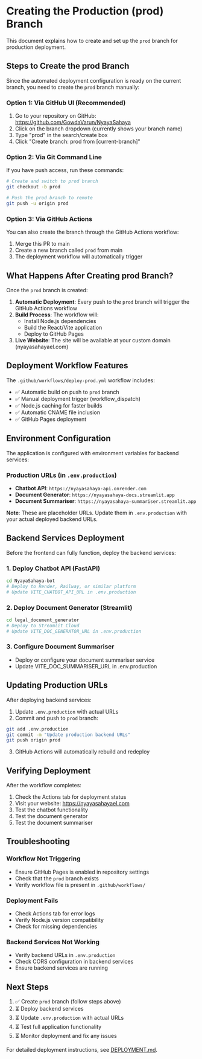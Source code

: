 # Creating the Production (prod) Branch

This document explains how to create and set up the `prod` branch for production deployment.

## Steps to Create the prod Branch

Since the automated deployment configuration is ready on the current branch, you need to create the `prod` branch manually:

### Option 1: Via GitHub UI (Recommended)

1. Go to your repository on GitHub: https://github.com/GowdaVarun/NyayaSahaya
2. Click on the branch dropdown (currently shows your branch name)
3. Type "prod" in the search/create box
4. Click "Create branch: prod from [current-branch]"

### Option 2: Via Git Command Line

If you have push access, run these commands:

```bash
# Create and switch to prod branch
git checkout -b prod

# Push the prod branch to remote
git push -u origin prod
```

### Option 3: Via GitHub Actions

You can also create the branch through the GitHub Actions workflow:

1. Merge this PR to main
2. Create a new branch called `prod` from main
3. The deployment workflow will automatically trigger

## What Happens After Creating prod Branch?

Once the `prod` branch is created:

1. **Automatic Deployment**: Every push to the `prod` branch will trigger the GitHub Actions workflow
2. **Build Process**: The workflow will:
   - Install Node.js dependencies
   - Build the React/Vite application
   - Deploy to GitHub Pages
3. **Live Website**: The site will be available at your custom domain (nyayasahayael.com)

## Deployment Workflow Features

The `.github/workflows/deploy-prod.yml` workflow includes:

- ✅ Automatic build on push to `prod` branch
- ✅ Manual deployment trigger (workflow_dispatch)
- ✅ Node.js caching for faster builds
- ✅ Automatic CNAME file inclusion
- ✅ GitHub Pages deployment

## Environment Configuration

The application is configured with environment variables for backend services:

### Production URLs (in `.env.production`)
- **Chatbot API**: `https://nyayasahaya-api.onrender.com`
- **Document Generator**: `https://nyayasahaya-docs.streamlit.app`
- **Document Summariser**: `https://nyayasahaya-summariser.streamlit.app`

**Note**: These are placeholder URLs. Update them in `.env.production` with your actual deployed backend URLs.

## Backend Services Deployment

Before the frontend can fully function, deploy the backend services:

### 1. Deploy Chatbot API (FastAPI)
```bash
cd NyayaSahaya-bot
# Deploy to Render, Railway, or similar platform
# Update VITE_CHATBOT_API_URL in .env.production
```

### 2. Deploy Document Generator (Streamlit)
```bash
cd legal_document_generator
# Deploy to Streamlit Cloud
# Update VITE_DOC_GENERATOR_URL in .env.production
```

### 3. Configure Document Summariser
- Deploy or configure your document summariser service
- Update VITE_DOC_SUMMARISER_URL in .env.production

## Updating Production URLs

After deploying backend services:

1. Update `.env.production` with actual URLs
2. Commit and push to `prod` branch:
```bash
git add .env.production
git commit -m "Update production backend URLs"
git push origin prod
```
3. GitHub Actions will automatically rebuild and redeploy

## Verifying Deployment

After the workflow completes:

1. Check the Actions tab for deployment status
2. Visit your website: https://nyayasahayael.com
3. Test the chatbot functionality
4. Test the document generator
5. Test the document summariser

## Troubleshooting

### Workflow Not Triggering
- Ensure GitHub Pages is enabled in repository settings
- Check that the `prod` branch exists
- Verify workflow file is present in `.github/workflows/`

### Deployment Fails
- Check Actions tab for error logs
- Verify Node.js version compatibility
- Check for missing dependencies

### Backend Services Not Working
- Verify backend URLs in `.env.production`
- Check CORS configuration in backend services
- Ensure backend services are running

## Next Steps

1. ✅ Create `prod` branch (follow steps above)
2. ⏳ Deploy backend services
3. ⏳ Update `.env.production` with actual URLs
4. ⏳ Test full application functionality
5. ⏳ Monitor deployment and fix any issues

For detailed deployment instructions, see [DEPLOYMENT.md](./DEPLOYMENT.md).
